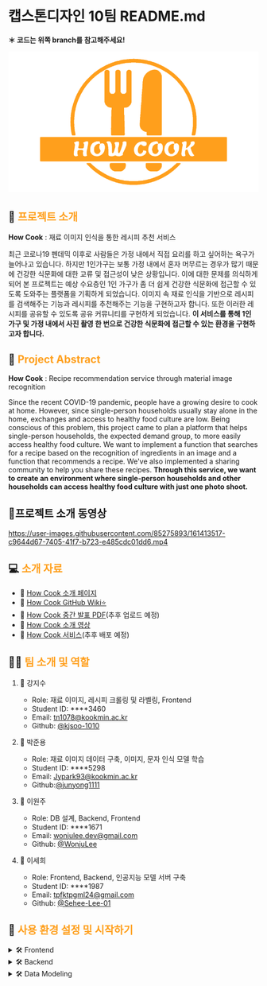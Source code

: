 # 캡스톤디자인 10팀 README.md
**＊ 코드는 위쪽 branch를 참고해주세요!**

![Image](/img/mainLogoOrange.png)
## 📝 <span style="color:#FF9F1C">프로젝트 소개</span>

**How Cook** : 재료 이미지 인식을 통한 레시피 추천 서비스

최근 코로나19 펜데믹 이후로 사람들은 가정 내에서 직접 요리를 하고 싶어하는 욕구가 늘어나고 있습니다. 
하지만 1인가구는 보통 가정 내에서 혼자 머무르는 경우가 많기 때문에 건강한 식문화에 대한 교류 및 접근성이 낮은 상황입니다. 
이에 대한 문제를 의식하게 되어 본 프로젝트는 예상 수요층인 1인 가구가 좀 더 쉽게 건강한 식문화에 접근할 수 있도록 도와주는 플랫폼을 기획하게 되었습니다. 
이미지 속 재료 인식을 기반으로 레시피를 검색해주는 기능과 레시피를 추천해주는 기능을 구현하고자 합니다. 또한 이러한 레시피를 공유할 수 있도록 공유 커뮤니티를 구현하게 되었습니다.
**이 서비스를 통해 1인 가구 및 가정 내에서 사진 촬영 한 번으로 건강한 식문화에 접근할 수 있는 환경을 구현하고자 합니다.**


## 📝 <span style="color:#FF9F1C">Project Abstract</span>
**How Cook** : Recipe recommendation service through material image recognition

Since the recent COVID-19 pandemic, people have a growing desire to cook at home.
However, since single-person households usually stay alone in the home, exchanges and access to healthy food culture are low.
Being conscious of this problem, this project came to plan a platform that helps single-person households, the expected demand group, to more easily access healthy food culture.
We want to implement a function that searches for a recipe based on the recognition of ingredients in an image and a function that recommends a recipe. We've also implemented a sharing community to help you share these recipes.
**Through this service, we want to create an environment where single-person households and other households can access healthy food culture with just one photo shoot.**

## 🎥프로젝트 소개 동영상

https://user-images.githubusercontent.com/85275893/161413517-c9644d67-7405-41f7-b723-e485cdc01dd6.mp4

## 💻 <span style="color:#FF9F1C">소개 자료</span>

- 📎 [How Cook 소개 페이지](https://kookmin-sw.github.io/capstone-2022-10/)
- 📎 [How Cook GitHub Wiki⭐](https://github.com/kookmin-sw/capstone-2022-10/wiki)
- 📎 [How Cook 중간 발표 PDF]()(추후 업로드 예정)
- 📎 [How Cook 소개 영상](https://drive.google.com/file/d/1XycH4Z82Xn06QCra3Sg6E4PctV6QyFq5/view?usp=sharing)
- 📎 [How Cook 서비스]()(추후 배포 예정)

## 👨‍🍳 <span style="color:#FF9F1C">팀 소개 및 역할</span>

1. 👩 강지수

	- Role: 재료 이미지, 레시피 크롤링 및 라벨링, Frontend
	-  Student ID: ****3460
	-  Email: tn1078@kookmin.ac.kr
	-  Github: [@kjsoo-1010](https://github.com/kjsoo-1010)

2. 👨 박준용

	-  Role: 재료 이미지 데이터 구축, 이미지, 문자 인식 모델 학습
	- Student ID: ****5298
	-  Email: Jypark93@kookmin.ac.kr
	-  Github:[@junyong1111](https://github.com/junyong1111)

3. 👨 이원주

	-  Role: DB 설계, Backend, Frontend
	-  Student ID: ****1671
	-  Email: wonjulee.dev@gmail.com
	- Github: [@WonjuLee](https://github.com/wonju-dev)

4. 👩 이세희

	- Role: Frontend, Backend, 인공지능 모델 서버 구축
	- Student ID: ****1987
	- Email: tpfktpgml24@gmail.com
	- Github: [@Sehee-Lee-01](https://github.com/Sehee-Lee-01)

## 🔎 <span style="color:#FF9F1C">사용 환경 설정 및 시작하기</span>

<details>
<summary >🛠 Frontend</summary>

##### [📎Code 보러가기](https://github.com/kookmin-sw/capstone-2022-10/tree/frontend)

### yarn package 설치
- yarn 설치 후 진행
- package.json 패키지 설치 
```shell
yarn install
```
### 로컬 환경 실행
```shell
yarn start
```

</details>

<details>
<summary >🛠 Backend</summary>


##### [📎Code 보러가기](https://github.com/kookmin-sw/capstone-2022-10/tree/backend)

### yarn package 설치
- yarn 설치 후 진행
- package.json 패키지 설치 
```shell
yarn install
```
### API 테스트 환경 설정

- vscode extensions [rest client](https://marketplace.visualstudio.com/items?itemName=humao.rest-client) 설치
- `.rest` 파일 생성
- [API 명세서](https://coal-bee-2c7.notion.site/API-0f1484a8eeb648d3b3b9cbc1fc5542b9) 참고하여 확인
```shell
### 유저 정보 확인  
POST http://localhost:4000/users HTTP/1.1
Content-Type: application/json

{
    "userId": 1,
    ...
}
```
### DB(MySQL) 연동 설정 방법
- MySQL 설치 후 서버 연동 
- `root`에 `.env` 환경변수 파일 생성 후 작성

```shell
DB_LOCAL_HOST = localhost # IP address
DB_LOCAL_PORT = 3306 # Port number
DB_LOCAL_USERNAME = root # Username
DB_LOCAL_PASSWORD = 0000 # Password of DB
DB_LOCAL_DATABASENAME = capstone # DB name
```

### 로컬 환경 실행

```shell
yarn local
```

</details>

<details>
<summary >🛠 Data Modeling</summary>

##### [📎Code 보러가기](https://github.com/kookmin-sw/capstone-2022-10/tree/Datamodel)
### 필수 라이브러리 설치

### 1. YOLO 설치

```shell
pip install opencv-python
pip install numpy as np
pip install cmake
pip install dlib
```

### 2. Tensorflow 설치

```shell
pip install opencv-python
pip install tensorflow
pip install numpy
```
	
### 3. OCR 설치

```shell
sudo apt install tesseract-ocr 
pip install pytesseract
```

###  4. 로컬 환경 실행

```shell
# 추후 업로드 예정
```

</details>

